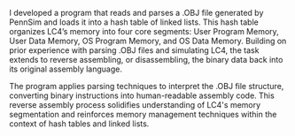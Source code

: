 I developed a program that reads and parses a .OBJ file generated by PennSim and loads it into a hash table of linked lists. This hash table organizes LC4’s memory into four core segments: User Program Memory, User Data Memory, OS Program Memory, and OS Data Memory. Building on prior experience with parsing .OBJ files and simulating LC4, the task extends to reverse assembling, or disassembling, the binary data back into its original assembly language.

The program applies parsing techniques to interpret the .OBJ file structure, converting binary instructions into human-readable assembly code. This reverse assembly process solidifies understanding of LC4's memory segmentation and reinforces memory management techniques within the context of hash tables and linked lists.
